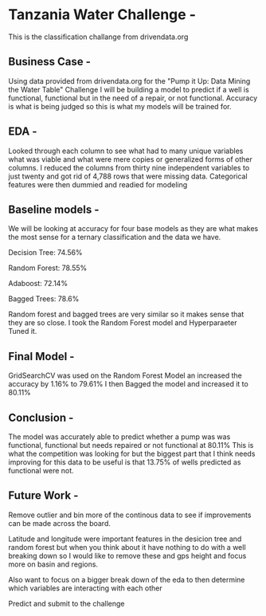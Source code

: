 # Tanzania Water Challenge -
This is the classification challange from drivendata.org

## Business Case - 
Using data provided from drivendata.org for the "Pump it Up: Data Mining the Water Table" Challenge I will be building a model to predict if a well is functional, functional but in the need of a repair, or not functional. Accuracy is what is being judged so this is what my models will be trained for.

## EDA -
Looked through each column to see what had to many unique variables what was viable and what were mere copies or generalized forms of other columns. I reduced the columns from thirty nine independent variables to just twenty and got rid of 4,788 rows that were missing data. Categorical features were then dummied and readied for modeling

## Baseline models -
We will be looking at accuracy for four base models as they are what makes the most sense for a ternary classification and the data we have.

Decision Tree: 74.56%

Random Forest: 78.55%

Adaboost: 72.14%

Bagged Trees: 78.6%

Random forest and bagged trees are very similar so it makes sense that they are so close. I took the Random Forest model and Hyperparaeter Tuned it.

## Final Model -

GridSearchCV was used on the Random Forest Model an increased the accuracy by 1.16% to 79.61%
I then Bagged the model and increased it to 80.11% 

## Conclusion - 
The model was accurately able to predict whether a pump was was functional, functional but needs repaired or not functional at 80.11% 
This is what the competition was looking for but the biggest part that I think needs improving for this data to be useful is that 13.75% of wells predicted as functional were not.


## Future Work - 
Remove outlier and bin more of the continous data to see if improvements can be made across the board. 

Latitude and longitude were important features in the desicion tree and random forest but when you think about it have nothing to do with a well breaking down so I would like to remove these and gps height and focus more on basin and regions. 

Also want to focus on a bigger break down of the eda to then determine which variables are interacting with each other

Predict and submit to the challenge


